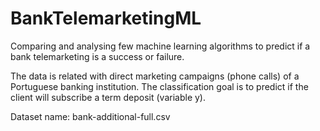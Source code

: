 # BankTelemarketingML
Comparing and analysing few machine learning algorithms to predict if a bank telemarketing is a success or failure.

The data is related with direct marketing campaigns (phone calls) of a Portuguese banking institution. The classification goal is to predict if the client will subscribe a term deposit (variable y).

Dataset name: bank-additional-full.csv


